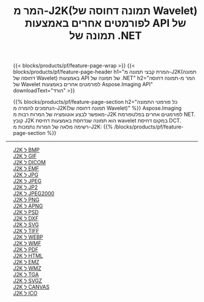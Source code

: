 ﻿---
title: המר מ-J2K(תמונה דחוסה של Wavelet) לפורמטים אחרים באמצעות API של תמונה של .NET 
weight: 3920
url: /he/net/conversion/from/j2k 
lang: he
langdirlevel: 2
locales: zh-hans,ja,it,ru,de,es,fr,nl,id,lt,pl,pt,vi,tr,ko,zh-hant,ar,hi,th,sv,cs,uk,he
description: באמצעות Aspose.Imaging תוכל להמיר בקלות מ- J2K(תמונה דחוסה של Wavelet) לפורמט אחר
---

{{< blocks/products/pf/feature-page-wrap >}}
{{< blocks/products/pf/feature-page-header h1="המרת קבצי תמונה מ-J2K(תמונה דחוסה של Wavelet) באמצעות API של תמונה של .NET" h2="המר מ-תמונה דחוסה של Wavelet לפורמטים אחרים באמצעות Aspose.Imaging API" downloadText="הורד" >}}


{{% blocks/products/pf/feature-page-section  h2="כל פורמטי התמונה הנתמכים להמרה מ-J2K(תמונה דחוסה של Wavelet)" %}}
Aspose.Imaging מאפשר לבצע אוטומציה של המרות רבות מ-J2K לפורמטים אחרים בפלטפורמת NET. קובץ J2K הוא תמונה שנדחסת באמצעות דחיסת wavelet במקום דחיסת DCT.
<br/>
רשימה מלאה של המרות נתמכות מ-J2K:
{{% /blocks/products/pf/feature-page-section %}}
<div class="container-fluid productfamilypage bg-gray">
    <div class="convertypes bg-gray agp-content section">
        <div class="container">
		<hr style="margin-left:-20px;"/>
		<div class="row other-converters">
		    <div class='col-md-2 other-converter remove-lp remove-rp'><a href="/imaging/he/net/conversion/j2k-to-bmp" >J2K ל BMP</a></div><div class='col-md-2 other-converter remove-lp remove-rp'><a href="/imaging/he/net/conversion/j2k-to-gif" >J2K ל GIF</a></div><div class='col-md-2 other-converter remove-lp remove-rp'><a href="/imaging/he/net/conversion/j2k-to-dicom" >J2K ל DICOM</a></div><div class='col-md-2 other-converter remove-lp remove-rp'><a href="/imaging/he/net/conversion/j2k-to-emf" >J2K ל EMF</a></div><div class='col-md-2 other-converter remove-lp remove-rp'><a href="/imaging/he/net/conversion/j2k-to-jpg" >J2K ל JPG</a></div><div class='col-md-2 other-converter remove-lp remove-rp'><a href="/imaging/he/net/conversion/j2k-to-jpeg" >J2K ל JPEG</a></div><div class='col-md-2 other-converter remove-lp remove-rp'><a href="/imaging/he/net/conversion/j2k-to-jp2" >J2K ל JP2</a></div><div class='col-md-2 other-converter remove-lp remove-rp'><a href="/imaging/he/net/conversion/j2k-to-jpeg2000" >J2K ל JPEG2000</a></div><div class='col-md-2 other-converter remove-lp remove-rp'><a href="/imaging/he/net/conversion/j2k-to-png" >J2K ל PNG</a></div><div class='col-md-2 other-converter remove-lp remove-rp'><a href="/imaging/he/net/conversion/j2k-to-apng" >J2K ל APNG</a></div><div class='col-md-2 other-converter remove-lp remove-rp'><a href="/imaging/he/net/conversion/j2k-to-psd" >J2K ל PSD</a></div><div class='col-md-2 other-converter remove-lp remove-rp'><a href="/imaging/he/net/conversion/j2k-to-dxf" >J2K ל DXF</a></div><div class='col-md-2 other-converter remove-lp remove-rp'><a href="/imaging/he/net/conversion/j2k-to-svg" >J2K ל SVG</a></div><div class='col-md-2 other-converter remove-lp remove-rp'><a href="/imaging/he/net/conversion/j2k-to-tiff" >J2K ל TIFF</a></div><div class='col-md-2 other-converter remove-lp remove-rp'><a href="/imaging/he/net/conversion/j2k-to-webp" >J2K ל WEBP</a></div><div class='col-md-2 other-converter remove-lp remove-rp'><a href="/imaging/he/net/conversion/j2k-to-wmf" >J2K ל WMF</a></div><div class='col-md-2 other-converter remove-lp remove-rp'><a href="/imaging/he/net/conversion/j2k-to-pdf" >J2K ל PDF</a></div><div class='col-md-2 other-converter remove-lp remove-rp'><a href="/imaging/he/net/conversion/j2k-to-html" >J2K ל HTML</a></div><div class='col-md-2 other-converter remove-lp remove-rp'><a href="/imaging/he/net/conversion/j2k-to-emz" >J2K ל EMZ</a></div><div class='col-md-2 other-converter remove-lp remove-rp'><a href="/imaging/he/net/conversion/j2k-to-wmz" >J2K ל WMZ</a></div><div class='col-md-2 other-converter remove-lp remove-rp'><a href="/imaging/he/net/conversion/j2k-to-tga" >J2K ל TGA</a></div><div class='col-md-2 other-converter remove-lp remove-rp'><a href="/imaging/he/net/conversion/j2k-to-svgz" >J2K ל SVGZ</a></div><div class='col-md-2 other-converter remove-lp remove-rp'><a href="/imaging/he/net/conversion/j2k-to-canvas" >J2K ל CANVAS</a></div><div class='col-md-2 other-converter remove-lp remove-rp'><a href="/imaging/he/net/conversion/j2k-to-ico" >J2K ל ICO</a></div>
                </div>
        </div>
    </div>
</div>
<br/>


